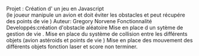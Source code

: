 Projet : Création d' un  jeu en Javascript  
		(le joueur  manipule  un avion  et doit  éviter  les  obstacles  et peut  récupére des points de  vie )
Auteur: Gregory Norvene
Fonctionnalité Developpés:création d'obstacle  aléatoire
			Mise en place  d un sytème  de gestion de vie .
			Mise en place  du  système  de  collision  entre les différents  objets (avion  astéroids et  points de vie )
			Mise en place  des mouvement des différents  objets
			fonction laser et  score non terminer.
